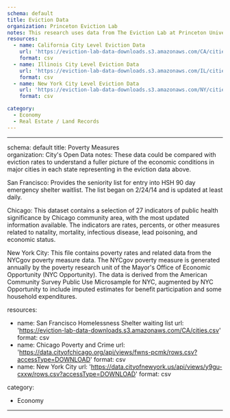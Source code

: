 ```yaml
---
schema: default
title: Eviction Data 
organization: Princeton Eviction Lab
notes: This research uses data from The Eviction Lab at Princeton University, a project directed by Matthew Desmond and designed by Ashley Gromis, Lavar Edmonds, James Hendrickson, Katie Krywokulski, Lillian Leung, and Adam Porton. The Eviction Lab is funded by the JPB, Gates, and Ford Foundations as well as the Chan Zuckerberg Initiative. More information is found at evictionlab.org.
resources:
  - name: California City Level Eviction Data
    url: 'https://eviction-lab-data-downloads.s3.amazonaws.com/CA/cities.csv'
    format: csv
  - name: Illinois City Level Eviction Data
    url: 'https://eviction-lab-data-downloads.s3.amazonaws.com/IL/cities.csv'
    format: csv
  - name: New York City Level Eviction Data
    url: 'https://eviction-lab-data-downloads.s3.amazonaws.com/NY/cities.csv'
    format: csv

category:
  - Economy
  - Real Estate / Land Records
---
```


---
schema: default
title: Poverty Measures  
organization: City's Open Data 
notes: These data could be compared with eviction rates to understand a fuller picture of the economic conditions in major cities in each state representing in the eviction data above.

San Francisco: Provides the seniority list for entry into HSH 90 day emergency shelter waitlist. The list began on 2/24/14 and is updated at least daily. 

Chicago: This dataset contains a selection of 27 indicators of public health significance by Chicago community area, with the most updated information available. The indicators are rates, percents, or other measures related to natality, mortality, infectious disease, lead poisoning, and economic status.

New York City: This file contains poverty rates and related data from the NYCgov poverty measure data. The NYCgov poverty measure is generated annually by the poverty research unit of the Mayor's Office of Economic Opportunity (NYC Opportunity). The data is derived from the American Community Survey Public Use Microsample for NYC, augmented by NYC Opportunity to include imputed estimates for benefit participation and some household expenditures. 

resources:
  - name: San Francisco Homelessness Shelter waiting list 
    url: 'https://eviction-lab-data-downloads.s3.amazonaws.com/CA/cities.csv'
    format: csv
  - name: Chicago Poverty and Crime
    url: 'https://data.cityofchicago.org/api/views/fwns-pcmk/rows.csv?accessType=DOWNLOAD'
    format: csv
  - name: New York City
    url: 'https://data.cityofnewyork.us/api/views/y9gu-cxxw/rows.csv?accessType=DOWNLOAD'
    format: csv

category:
  - Economy
---
